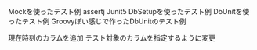 Mockを使ったテスト例
    assertj
    Junit5
DbSetupを使ったテスト例
DbUnitを使ったテスト例
Groovyぽい感じで作ったDbUnitのテスト例

現在時刻のカラムを追加
テスト対象のカラムを指定するように変更